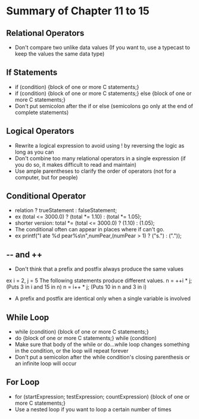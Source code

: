 # Summary of Chapter 11 to 15

## Relational Operators

- Don't compare two unlike data values (If you want to, use a typecast to keep the values the same data type)

## If Statements

- if (condition) {block of one or more C statements;}
- if (condition) {block of one or more C statements;} else {block of one or more C statements;}
- Don't put semicolon after the if or else (semicolons go only at the end of complete statements)

## Logical Operators

- Rewrite a logical expression to avoid using ! by reversing the logic as long as you can
- Don't combine too many relational operators in a single expression (if you do so, it makes difficult to read and maintain)
- Use ample parentheses to clarify the order of operators (not for a computer, but for people)

## Conditional Operator

- relation ? trueStatement : falseStatement;
- ex (total <= 3000.0) ? (total \*= 1.10) : (total \*= 1.05);
- shorter version: total \*= (total <= 3000.0) ? (1.10) : (1.05);
- The conditional often can appear in places where if can't go. 
- ex printf("I ate %d pear%s\n",numPear,(numPear > 1) ? ("s.") : ("."));

## -- and ++

- Don't think that a prefix and postfix always produce the same values

ex i = 2, j = 5 The following statements produce different values.
n = ++i * j; (Puts 3 in i and 15 in n)
n = i++ * j; (Puts 10 in n and 3 in i)

- A prefix and postfix are identical only when a single variable is involved

## While Loop

- while (condition) {block of one or more C statements;}
- do {block of one or more C statements;} while (condition)
- Make sure that body of the while or do...while loop changes something in the condition, or the loop will repeat forever
- Don't put a semicolon after the while condition's closing parenthesis or an infinite loop will occur

## For Loop

- for (startExpression; testExpression; countExpression) {block of one or more C statements;}
- Use a nested loop if you want to loop a certain number of times
